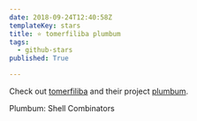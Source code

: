 ```yaml
---
date: 2018-09-24T12:40:58Z
templateKey: stars
title: ⭐ tomerfiliba plumbum
tags:
  - github-stars
published: True

---
```


Check out [tomerfiliba](https://github.com/tomerfiliba) and their project [plumbum](https://github.com/tomerfiliba/plumbum).

Plumbum: Shell Combinators
